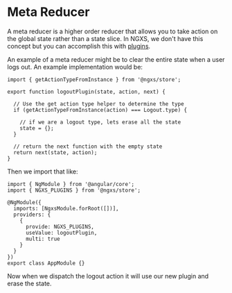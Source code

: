 # Meta Reducer
A meta reducer is a higher order reducer that allows you to
take action on the global state rather than a state slice.
In NGXS, we don't have this concept but you can accomplish
this with [plugins](../plugins/intro.md).

An example of a meta reducer might be to clear the entire
state when a user logs out. An example implementation would be:

```TS
import { getActionTypeFromInstance } from '@ngxs/store';

export function logoutPlugin(state, action, next) {

  // Use the get action type helper to determine the type
  if (getActionTypeFromInstance(action) === Logout.type) {

    // if we are a logout type, lets erase all the state
    state = {};
  }

  // return the next function with the empty state
  return next(state, action);
}
```

Then we import that like:

```TS
import { NgModule } from '@angular/core';
import { NGXS_PLUGINS } from '@ngxs/store';

@NgModule({
  imports: [NgxsModule.forRoot([])],
  providers: {
    {
      provide: NGXS_PLUGINS,
      useValue: logoutPlugin,
      multi: true  
    }
  }
})
export class AppModule {}
```

Now when we dispatch the logout action it will use our new
plugin and erase the state.
